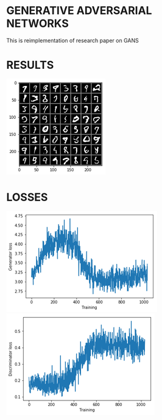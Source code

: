 # GENERATIVE ADVERSARIAL NETWORKS
This is reimplementation of research paper on GANS

# RESULTS
![](images/output.png)

# LOSSES
![](images/loss1.png)
![](images/loss2.png)
